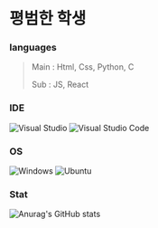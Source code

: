 # 평범한 학생

### languages

> Main : Html, Css, Python, C
> 
> Sub : JS, React

### IDE

![Visual Studio](https://img.shields.io/badge/Visual%20Studio-5C2D91.svg?style=for-the-badge&logo=visual-studio&logoColor=white)
![Visual Studio Code](https://img.shields.io/badge/Visual%20Studio%20Code-0078d7.svg?style=for-the-badge&logo=visual-studio-code&logoColor=white)

### OS

![Windows](https://img.shields.io/badge/Windows-0078D6?style=for-the-badge&logo=windows&logoColor=white)
![Ubuntu](https://img.shields.io/badge/Ubuntu-E95420?style=for-the-badge&logo=ubuntu&logoColor=white)

### Stat

![Anurag's GitHub stats](https://github-readme-stats.vercel.app/api?username=studentcodinguser&show_icons=true&theme=radical)
